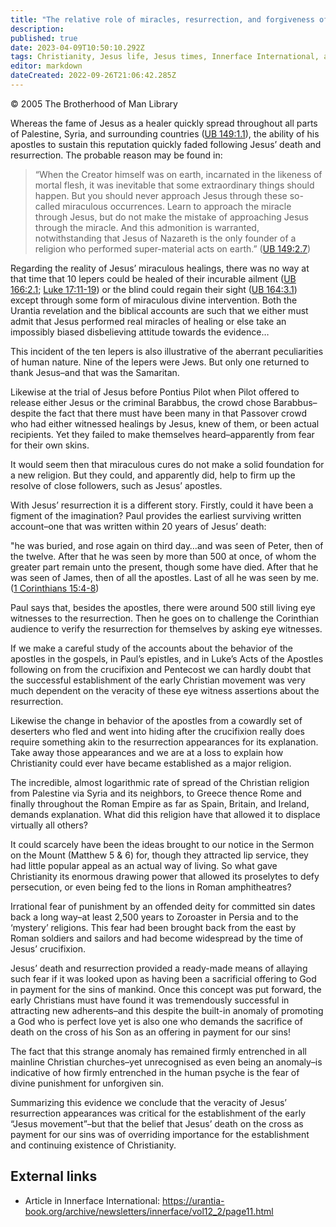 ```yaml
---
title: "The relative role of miracles, resurrection, and forgiveness of sins in the rapid spread of Christianity"
description: 
published: true
date: 2023-04-09T10:50:10.292Z
tags: Christianity, Jesus life, Jesus times, Innerface International, article
editor: markdown
dateCreated: 2022-09-26T21:06:42.285Z
---
```


<p class="v-card v-sheet theme--light grey lighten-3 px-2">© 2005 The Brotherhood of Man Library</p>

Whereas the fame of Jesus as a healer quickly spread throughout all parts of Palestine, Syria, and surrounding countries ([UB 149:1.1](/en/The_Urantia_Book/149#p1_1)), the ability of his apostles to sustain this reputation quickly faded following Jesus’ death and resurrection. The probable reason may be found in:

> “When the Creator himself was on earth, incarnated in the likeness of mortal flesh, it was inevitable that some extraordinary things should happen. But you should never approach Jesus through these so-called miraculous occurrences. Learn to approach the miracle through Jesus, but do not make the mistake of approaching Jesus through the miracle. And this admonition is warranted, notwithstanding that Jesus of Nazareth is the only founder of a religion who performed super-material acts on earth.” ([UB 149:2.7](/en/The_Urantia_Book/149#p2_7))

Regarding the reality of Jesus’ miraculous healings, there was no way at that time that 10 lepers could be healed of their incurable ailment ([UB 166:2.1](/en/The_Urantia_Book/166#p2_1); [Luke 17:11-19](/en/Bible/Luke/17#v11)) or the blind could regain their sight ([UB 164:3.1](/en/The_Urantia_Book/164#p3_1)) except through some form of miraculous divine intervention. Both the Urantia revelation and the biblical accounts are such that we either must admit that Jesus performed real miracles of healing or else take an impossibly biased disbelieving attitude towards the evidence…

This incident of the ten lepers is also illustrative of the aberrant peculiarities of human nature. Nine of the lepers were Jews. But only one returned to thank Jesus–and that was the Samaritan.

Likewise at the trial of Jesus before Pontius Pilot when Pilot offered to release either Jesus or the criminal Barabbus, the crowd chose Barabbus–despite the fact that there must have been many in that Passover crowd who had either witnessed healings by Jesus, knew of them, or been actual recipients. Yet they failed to make themselves heard–apparently from fear for their own skins.

It would seem then that miraculous cures do not make a solid foundation for a new religion. But they could, and apparently did, help to firm up the resolve of close followers, such as Jesus’ apostles.

With Jesus’ resurrection it is a different story. Firstly, could it have been a figment of the imagination? Paul provides the earliest surviving written account–one that was written within 20 years of Jesus’ death:

"he was buried, and rose again on third day…and was seen of Peter, then of the twelve. After that he was seen by more than 500 at once, of whom the greater part remain unto the present, though some have died. After that he was seen of James, then of all the apostles. Last of all he was seen by me. ([1 Corinthians 15:4-8](/en/Bible/1_Corinthians/15#v4))

Paul says that, besides the apostles, there were around 500 still living eye witnesses to the resurrection. Then he goes on to challenge the Corinthian audience to verify the resurrection for themselves by asking eye witnesses.

If we make a careful study of the accounts about the behavior of the apostles in the gospels, in Paul’s epistles, and in Luke’s Acts of the Apostles following on from the crucifixion and Pentecost we can hardly doubt that the successful establishment of the early Christian movement was very much dependent on the veracity of these eye witness assertions about the resurrection.

Likewise the change in behavior of the apostles from a cowardly set of deserters who fled and went into hiding after the crucifixion really does require something akin to the resurrection appearances for its explanation. Take away those appearances and we are at a loss to explain how Christianity could ever have became established as a major religion.

The incredible, almost logarithmic rate of spread of the Christian religion from Palestine via Syria and its neighbors, to Greece thence Rome and finally throughout the Roman Empire as far as Spain, Britain, and Ireland, demands explanation. What did this religion have that allowed it to displace virtually all others?

It could scarcely have been the ideas brought to our notice in the Sermon on the Mount (Matthew 5 & 6) for, though they attracted lip service, they had little popular appeal as an actual way of living. So what gave Christianity its enormous drawing power that allowed its proselytes to defy persecution, or even being fed to the lions in Roman amphitheatres?

Irrational fear of punishment by an offended deity for committed sin dates back a long way–at least 2,500 years to Zoroaster in Persia and to the ‘mystery’ religions. This fear had been brought back from the east by Roman soldiers and sailors and had become widespread by the time of Jesus’ crucifixion.

Jesus’ death and resurrection provided a ready-made means of allaying such fear if it was looked upon as having been a sacrificial offering to God in payment for the sins of mankind. Once this concept was put forward, the early Christians must have found it was tremendously successful in attracting new adherents–and this despite the built-in anomaly of promoting a God who is perfect love yet is also one who demands the sacrifice of death on the cross of his Son as an offering in payment for our sins!

The fact that this strange anomaly has remained firmly entrenched in all mainline Christian churches–yet unrecognised as even being an anomaly–is indicative of how firmly entrenched in the human psyche is the fear of divine punishment for unforgiven sin.

Summarizing this evidence we conclude that the veracity of Jesus’ resurrection appearances was critical for the establishment of the early “Jesus movement”–but that the belief that Jesus’ death on the cross as payment for our sins was of overriding importance for the establishment and continuing existence of Christianity.

## External links

- Article in Innerface International: https://urantia-book.org/archive/newsletters/innerface/vol12_2/page11.html